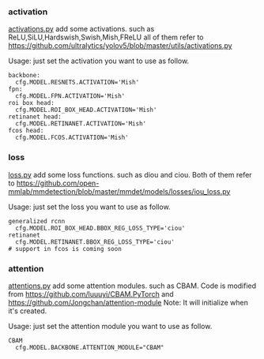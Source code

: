 ### activation

[activations.py](./activations.py) add some activations. such as ReLU,SiLU,Hardswish,Swish,Mish,FReLU all of them refer to https://github.com/ultralytics/yolov5/blob/master/utils/activations.py

Usage: just set the activation you want to use as follow.

```
backbone:
  cfg.MODEL.RESNETS.ACTIVATION='Mish'
fpn:
  cfg.MODEL.FPN.ACTIVATION='Mish'
roi box head:
  cfg.MODEL.ROI_BOX_HEAD.ACTIVATION='Mish'
retinanet head:
  cfg.MODEL.RETINANET.ACTIVATION='Mish'
fcos head:
  cfg.MODEL.FCOS.ACTIVATION='Mish'
```

### loss

[loss.py](./loss.py) add some loss functions. such as diou and ciou. Both of them refer to https://github.com/open-mmlab/mmdetection/blob/master/mmdet/models/losses/iou_loss.py

Usage: just set the loss you want to use as follow.

```
generalized rcnn
  cfg.MODEL.ROI_BOX_HEAD.BBOX_REG_LOSS_TYPE='ciou'
retinanet
  cfg.MODEL.RETINANET.BBOX_REG_LOSS_TYPE='ciou'
# support in fcos is coming soon
```

### attention

[attentions.py](./attentions.py) add some attention modules. such as CBAM. Code is modified from https://github.com/luuuyi/CBAM.PyTorch and https://github.com/Jongchan/attention-module
Note: It will initialize when it's created.

Usage: just set the attention module you want to use as follow.

```
CBAM
  cfg.MODEL.BACKBONE.ATTENTION_MODULE="CBAM"
```


